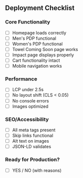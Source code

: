 ## Deployment Checklist

### Core Functionality
- [ ] Homepage loads correctly
- [ ] Men's PDP functional  
- [ ] Women's PDP functional
- [ ] Towel Coming Soon page works
- [ ] Impact page displays properly
- [ ] Cart functionality intact
- [ ] Mobile navigation works

### Performance 
- [ ] LCP under 2.5s
- [ ] No layout shift (CLS < 0.05)
- [ ] No console errors
- [ ] Images optimized

### SEO/Accessibility
- [ ] All meta tags present
- [ ] Skip links functional
- [ ] Alt text on images
- [ ] JSON-LD validates

### Ready for Production?
- [ ] YES / NO (with reasons)


